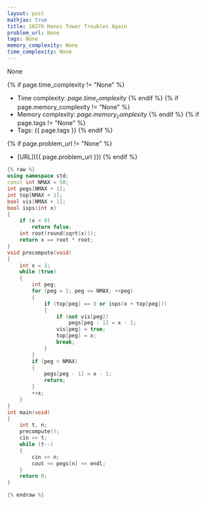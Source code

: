 ```yaml
---
layout: post
mathjax: true
title: 10276 Hanoi Tower Troubles Again
problem_url: None
tags: None
memory_complexity: None
time_complexity: None
---
```


None


{% if page.time_complexity != "None" %}
- Time complexity: ${{ page.time_complexity }}$
{% endif %}
{% if page.memory_complexity != "None" %}
- Memory complexity: ${{ page.memory_complexity }}$
{% endif %}
{% if page.tags != "None" %}
- Tags: {{ page.tags }}
{% endif %}

{% if page.problem_url != "None" %}
- [URL]({{ page.problem_url }})
{% endif %}

```cpp
{% raw %}
using namespace std;
const int NMAX = 50;
int pegs[NMAX + 1];
int top[NMAX + 1];
bool vis[NMAX + 1];
bool isps(int x)
{
    if (x < 0)
        return false;
    int root(round(sqrt(x)));
    return x == root * root;
}
void precompute(void)
{
    int x = 1;
    while (true)
    {
        int peg;
        for (peg = 1; peg <= NMAX; ++peg)
        {
            if (top[peg] == 0 or isps(x + top[peg]))
            {
                if (not vis[peg])
                    pegs[peg - 1] = x - 1;
                vis[peg] = true;
                top[peg] = x;
                break;
            }
        }
        if (peg > NMAX)
        {
            pegs[peg - 1] = x - 1;
            return;
        }
        ++x;
    }
}
int main(void)
{
    int t, n;
    precompute();
    cin >> t;
    while (t--)
    {
        cin >> n;
        cout << pegs[n] << endl;
    }
    return 0;
}

{% endraw %}
```